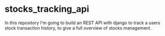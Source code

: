 # stocks_tracking_api
In this repository I'm going to build an REST API with django to track a users stock transaction history, to give a full overview of stocks management.
